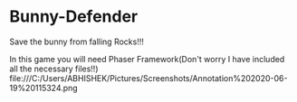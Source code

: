 # Bunny-Defender
Save the bunny from falling Rocks!!!

In this game you will need Phaser Framework(Don't worry I have included all the necessary files!!)
file:///C:/Users/ABHISHEK/Pictures/Screenshots/Annotation%202020-06-19%20115324.png
